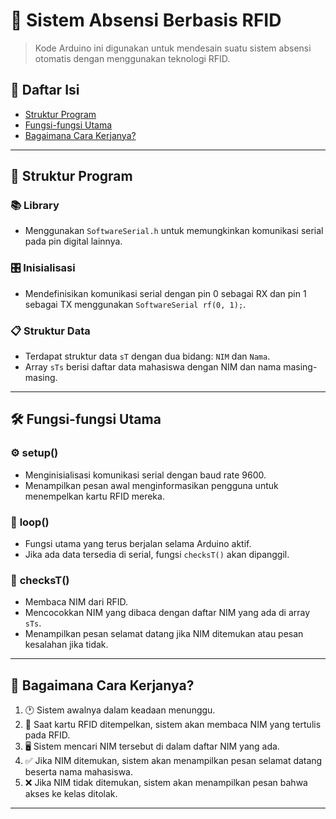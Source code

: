 # 🚀 **Sistem Absensi Berbasis RFID**

> Kode Arduino ini digunakan untuk mendesain suatu sistem absensi otomatis dengan menggunakan teknologi RFID.

## 📖 Daftar Isi

- [Struktur Program](#struktur-program)
- [Fungsi-fungsi Utama](#fungsi-fungsi-utama)
- [Bagaimana Cara Kerjanya?](#bagaimana-cara-kerjanya)

---

## 🧠 **Struktur Program**

### 📚 **Library**
- Menggunakan `SoftwareSerial.h` untuk memungkinkan komunikasi serial pada pin digital lainnya.

### 🎛 **Inisialisasi**
- Mendefinisikan komunikasi serial dengan pin 0 sebagai RX dan pin 1 sebagai TX menggunakan `SoftwareSerial rf(0, 1);`.

### 📋 **Struktur Data**
- Terdapat struktur data `sT` dengan dua bidang: `NIM` dan `Nama`.
- Array `sTs` berisi daftar data mahasiswa dengan NIM dan nama masing-masing.

---

## 🛠 **Fungsi-fungsi Utama**

### ⚙️ **setup()**
- Menginisialisasi komunikasi serial dengan baud rate 9600.
- Menampilkan pesan awal menginformasikan pengguna untuk menempelkan kartu RFID mereka.

### 🔁 **loop()**
- Fungsi utama yang terus berjalan selama Arduino aktif.
- Jika ada data tersedia di serial, fungsi `checksT()` akan dipanggil.

### 📡 **checksT()**
- Membaca NIM dari RFID.
- Mencocokkan NIM yang dibaca dengan daftar NIM yang ada di array `sTs`.
- Menampilkan pesan selamat datang jika NIM ditemukan atau pesan kesalahan jika tidak.

---

## 🚦 **Bagaimana Cara Kerjanya?**

1. 🕐 Sistem awalnya dalam keadaan menunggu.
2. 🎫 Saat kartu RFID ditempelkan, sistem akan membaca NIM yang tertulis pada RFID.
3. 🖥 Sistem mencari NIM tersebut di dalam daftar NIM yang ada.
4. ✅ Jika NIM ditemukan, sistem akan menampilkan pesan selamat datang beserta nama mahasiswa.
5. ❌ Jika NIM tidak ditemukan, sistem akan menampilkan pesan bahwa akses ke kelas ditolak.

---

